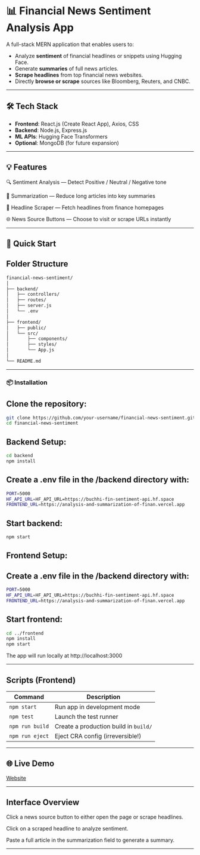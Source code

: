 # 📊 Financial News Sentiment Analysis App

A full-stack MERN application that enables users to:

- Analyze **sentiment** of financial headlines or snippets using Hugging Face.
- Generate **summaries** of full news articles.
- **Scrape headlines** from top financial news websites.
- Directly **browse or scrape** sources like Bloomberg, Reuters, and CNBC.

---

## 🛠 Tech Stack

- **Frontend**: React.js (Create React App), Axios, CSS
- **Backend**: Node.js, Express.js
- **ML APIs**: Hugging Face Transformers
- **Optional**: MongoDB (for future expansion)

---
## 💡 Features
🔍 Sentiment Analysis — Detect Positive / Neutral / Negative tone

📃 Summarization — Reduce long articles into key summaries

📰 Headline Scraper — Fetch headlines from finance homepages

🌐 News Source Buttons — Choose to visit or scrape URLs instantly

---
## 🚀 Quick Start

## Folder Structure

```bash
financial-news-sentiment/
│
├── backend/
│   ├── controllers/
│   ├── routes/
│   ├── server.js
│   └── .env
│
├── frontend/
│   ├── public/
│   └── src/
│       ├── components/
│       ├── styles/
│       └── App.js
│
└── README.md
```
---

### 📦 Installation

## Clone the repository:

```bash
git clone https://github.com/your-username/financial-news-sentiment.git
cd financial-news-sentiment
```

## Backend Setup:

```bash
cd backend
npm install
```

## Create a .env file in the /backend directory with:

```bash
PORT=5000
HF_API_URL=HF_API_URL=https://buchhi-fin-sentiment-api.hf.space
FRONTEND_URL=https://analysis-and-summarization-of-finan.vercel.app
```

## Start backend:

```bash
npm start
```

## Frontend Setup:

## Create a .env file in the /backend directory with:

```bash
PORT=5000
HF_API_URL=HF_API_URL=https://buchhi-fin-sentiment-api.hf.space
FRONTEND_URL=https://analysis-and-summarization-of-finan.vercel.app
```

## Start frontend:
```bash
cd ../frontend
npm install
npm start
```
The app will run locally at http://localhost:3000 

---

## Scripts (Frontend)

| Command         | Description                           |
| --------------- | ------------------------------------- |
| `npm start`     | Run app in development mode           |
| `npm test`      | Launch the test runner                |
| `npm run build` | Create a production build in `build/` |
| `npm run eject` | Eject CRA config (irreversible!)      |

---
## 🌐 **Live Demo**

[Website](https://analysis-and-summarization-of-finan.vercel.app/)

---
## Interface Overview
Click a news source button to either open the page or scrape headlines.

Click on a scraped headline to analyze sentiment.

Paste a full article in the summarization field to generate a summary.

---
